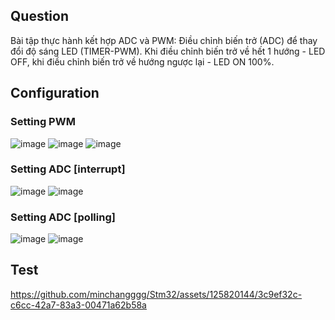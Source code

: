 ## Question
Bài tập thực hành kết hợp ADC và PWM:
Điều chỉnh biến trở (ADC) để thay đổi độ sáng LED (TIMER-PWM). Khi điều chỉnh biến trở về hết 1 hướng - LED OFF, khi điều chỉnh biến trở về hướng ngược lại - LED ON 100%.
## Configuration
### Setting PWM
![image](https://github.com/minchangggg/Stm32/assets/125820144/e41b70f7-0905-4394-b5c1-abd7dba6ce92)
![image](https://github.com/minchangggg/Stm32/assets/125820144/d5fece16-a588-484f-b728-8879407875bc)
![image](https://github.com/minchangggg/Stm32/assets/125820144/09432bbc-0f38-455a-9eb2-4fb5e241606f)
### Setting ADC [interrupt]
![image](https://github.com/minchangggg/Stm32/assets/125820144/c9c02797-3289-4f94-ae51-223a35d0b79d)
![image](https://github.com/minchangggg/Stm32/assets/125820144/7a6a7eed-15bd-44b1-9077-cccbff0a3d14)
### Setting ADC [polling]
![image](https://github.com/minchangggg/Stm32/assets/125820144/88d277df-bd4b-419f-950d-2f0e50923e66)
![image](https://github.com/minchangggg/Stm32/assets/125820144/7a6a7eed-15bd-44b1-9077-cccbff0a3d14)
## Test 
https://github.com/minchangggg/Stm32/assets/125820144/3c9ef32c-c6cc-42a7-83a3-00471a62b58a
